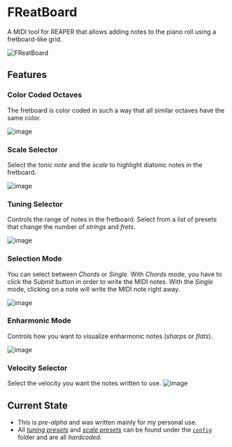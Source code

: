 # FReatBoard

A MIDI tool for REAPER that allows adding notes to the piano roll using a fretboard-like grid.

![FReatBoard](https://gist.github.com/assets/6222358/c0034546-5b79-4df7-af1a-ffd786646304)

## Features

### Color Coded Octaves
The fretboard is color coded in such a way that all similar octaves have the same color.

![image](https://gist.github.com/assets/6222358/ec3e971e-4b89-4087-aa21-3f0b3dec2826)

### Scale Selector
Select the _tonic note_ and the _scale_ to highlight diatonic notes in the fretboard.

![image](https://gist.github.com/assets/6222358/d4f8ed12-e3e5-42b1-af08-c3dcc06a232c)


### Tuning Selector
Controls the range of notes in the fretboard. Select from a list of presets that change the number of _strings_ and _frets_.

![image](https://gist.github.com/assets/6222358/ae643626-6a39-432a-85a4-5f7d80ef91c9)


### Selection Mode
You can select between _Chords_ or _Single_. With _Chords_ mode, you have to click the _Submit_ button in order to write the MIDI notes. With the _Single_ mode, clicking on a note will write the MIDI note right away.

![image](https://gist.github.com/assets/6222358/3212b901-ead9-4fb8-98ff-d7d7c13d70ee)


### Enharmonic Mode
Controls how you want to visualize enharmonic notes (_sharps_ or _flats_).

![image](https://gist.github.com/assets/6222358/a575cde1-6243-4533-9ddd-8722ccd3044d)


### Velocity Selector
Select the velocity you want the notes written to use.
![image](https://gist.github.com/assets/6222358/56b7076f-3f79-4631-8229-c984108344c3)

## Current State

- This is _pre-alpha_ and was written mainly for my personal use.
- All [_tuning presets_](https://github.com/atamocius/FReatBoard/blob/master/config/tunings.lua) and [_scale presets_](https://github.com/atamocius/FReatBoard/blob/master/config/scales.lua) can be found under the [`config`](https://github.com/atamocius/FReatBoard/tree/master/config) folder and are all _hardcoded_.

